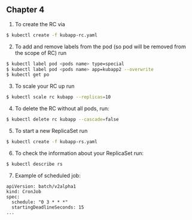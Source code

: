 ## Chapter 4  

1. To create the RC via
``` bash
$ kubectl create -f kubapp-rc.yaml
```

2. To add and remove labels from the pod (so pod will be removed from the 
scope of RC) run
``` bash
$ kubectl label pod <pods name> type=special
$ kubectl label pod <pods name> app=kubapp2 --overwrite
$ kubectl get po
```

3. To scale your RC up run
``` bash
$ kubectl scale rc kubapp --replicas=10
```

4. To delete the RC without all pods, run:
``` bash
$ kubectl delete rc kubapp --cascade=false
```

5. To start a new ReplicaSet run
``` bash
$ kubectl create -f kubapp-rs.yaml
```

6. To check the information about your ReplicaSet run:
``` bash
$ kubectl describe rs
```

7. Example of scheduled job:
``` 
apiVersion: batch/v2alpha1
kind: CronJob
spec:
  schedule: "0 3 * * *"
  startingDeadlineSeconds: 15
...
```


